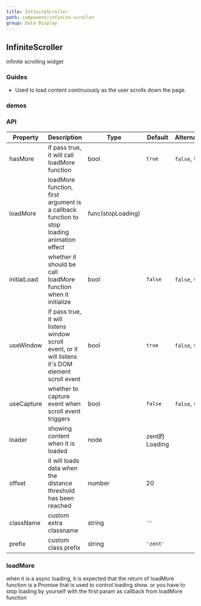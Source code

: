 ```yaml
---
title: InfiniteScroller
path: component/infinite-scroller
group: Data Display
---
```


## InfiniteScroller

infinite scrolling widget

### Guides

- Used to load content continuously as the user scrolls down the page.

### demos

### API

| Property             	 	| Description                          | Type                | Default       		 | Alternative           							  			         |
| ------------------ | ---------------------------- | ------------------- | ---------------- | --------------------------------------------  |
| hasMore            | if pass true, it will call loadMore function        | bool                | `true`           | `false`, `true`                               |
| loadMore      		 | loadMore function, first argument is a callback function to stop loading animation effect| func(stopLoading)   |                  |  							  |
| initialLoad        | whether it should be call loadMore function when it initialize    | bool                |  `false`         | `false`, `true`                               |
| useWindow          | if pass true, it will listens window scroll event, or it will listens it's DOM element scroll event | bool | `true` | `false`, `true`                        |
| useCapture         | whether to capture event when scroll event triggers  | bool                | `false`          | `false`, `true`                               |
| loader             | showing content when it is loaded                | node                | zent的Loading    |                                               |  
| offset             | it will loads data when the distance threshold has been reached              | number              | 20               |                                               |
| className          | custom extra classname                  | string              | `''`						 |                                               |
| prefix             | custom class prefix                     | string              | `'zent'`				  |																			          |

### loadMore

when it is a async loading, it is expected that the return of loadMore function is a Promise that is used to control loading show. or you have to stop loading by yourself with the first param as callback from loadMore function


<style>
.infinite-scroller-demo {
	height: 300px;
}
</style>
